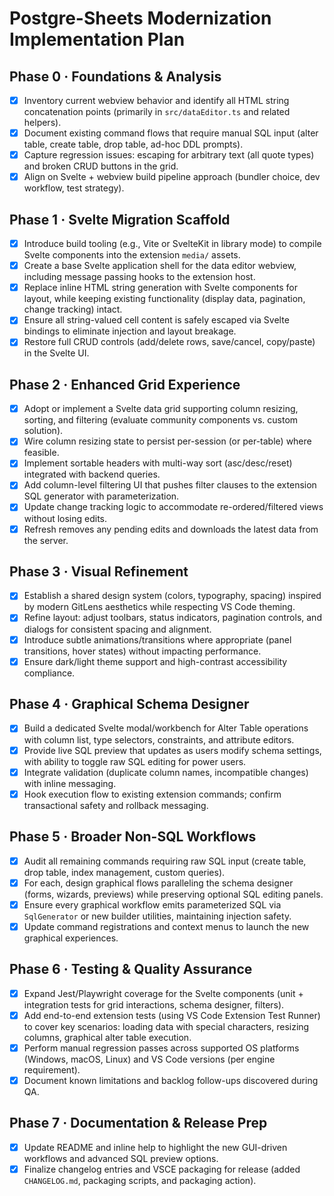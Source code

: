 # Postgre-Sheets Modernization Implementation Plan

## Phase 0 · Foundations & Analysis

- [x] Inventory current webview behavior and identify all HTML string concatenation points (primarily in `src/dataEditor.ts` and related helpers).
- [x] Document existing command flows that require manual SQL input (alter table, create table, drop table, ad-hoc DDL prompts).
- [x] Capture regression issues: escaping for arbitrary text (all quote types) and broken CRUD buttons in the grid.
- [x] Align on Svelte + webview build pipeline approach (bundler choice, dev workflow, test strategy).

## Phase 1 · Svelte Migration Scaffold

- [x] Introduce build tooling (e.g., Vite or SvelteKit in library mode) to compile Svelte components into the extension `media/` assets.
- [x] Create a base Svelte application shell for the data editor webview, including message passing hooks to the extension host.
- [x] Replace inline HTML string generation with Svelte components for layout, while keeping existing functionality (display data, pagination, change tracking) intact.
- [x] Ensure all string-valued cell content is safely escaped via Svelte bindings to eliminate injection and layout breakage.
- [x] Restore full CRUD controls (add/delete rows, save/cancel, copy/paste) in the Svelte UI.

## Phase 2 · Enhanced Grid Experience

- [x] Adopt or implement a Svelte data grid supporting column resizing, sorting, and filtering (evaluate community components vs. custom solution).
- [x] Wire column resizing state to persist per-session (or per-table) where feasible.
- [x] Implement sortable headers with multi-way sort (asc/desc/reset) integrated with backend queries.
- [x] Add column-level filtering UI that pushes filter clauses to the extension SQL generator with parameterization.
- [x] Update change tracking logic to accommodate re-ordered/filtered views without losing edits.
- [x] Refresh removes any pending edits and downloads the latest data from the server.

## Phase 3 · Visual Refinement

- [x] Establish a shared design system (colors, typography, spacing) inspired by modern GitLens aesthetics while respecting VS Code theming.
- [x] Refine layout: adjust toolbars, status indicators, pagination controls, and dialogs for consistent spacing and alignment.
- [x] Introduce subtle animations/transitions where appropriate (panel transitions, hover states) without impacting performance.
- [x] Ensure dark/light theme support and high-contrast accessibility compliance.

## Phase 4 · Graphical Schema Designer

- [x] Build a dedicated Svelte modal/workbench for Alter Table operations with column list, type selectors, constraints, and attribute editors.
- [x] Provide live SQL preview that updates as users modify schema settings, with ability to toggle raw SQL editing for power users.
- [x] Integrate validation (duplicate column names, incompatible changes) with inline messaging.
- [x] Hook execution flow to existing extension commands; confirm transactional safety and rollback messaging.

## Phase 5 · Broader Non-SQL Workflows

- [x] Audit all remaining commands requiring raw SQL input (create table, drop table, index management, custom queries).
- [x] For each, design graphical flows paralleling the schema designer (forms, wizards, previews) while preserving optional SQL editing panels.
- [x] Ensure every graphical workflow emits parameterized SQL via `SqlGenerator` or new builder utilities, maintaining injection safety.
- [x] Update command registrations and context menus to launch the new graphical experiences.

## Phase 6 · Testing & Quality Assurance

- [x] Expand Jest/Playwright coverage for the Svelte components (unit + integration tests for grid interactions, schema designer, filters).
- [x] Add end-to-end extension tests (using VS Code Extension Test Runner) to cover key scenarios: loading data with special characters, resizing columns, graphical alter table execution.
- [x] Perform manual regression passes across supported OS platforms (Windows, macOS, Linux) and VS Code versions (per engine requirement).
- [x] Document known limitations and backlog follow-ups discovered during QA.

## Phase 7 · Documentation & Release Prep

 - [x] Update README and inline help to highlight the new GUI-driven workflows and advanced SQL preview options.
 - [x] Finalize changelog entries and VSCE packaging for release (added `CHANGELOG.md`, packaging scripts, and packaging action).
